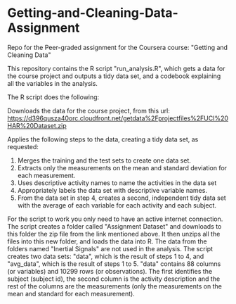 # Getting-and-Cleaning-Data-Assignment
Repo for the Peer-graded assignment for the Coursera course: "Getting and Cleaning Data"

This repository contains the R script "run_analysis.R", which gets a data for the course project and outputs a tidy data set, and a codebook explaining all the variables in the analysis.


The R script does the following:

Downloads the data for the course project, from this url:
https://d396qusza40orc.cloudfront.net/getdata%2Fprojectfiles%2FUCI%20HAR%20Dataset.zip

Applies the following steps to the data, creating a tidy data set, as requested:

1. Merges the training and the test sets to create one data set.
2. Extracts only the measurements on the mean and standard deviation for each measurement.
3. Uses descriptive activity names to name the activities in the data set
4. Appropriately labels the data set with descriptive variable names.
5. From the data set in step 4, creates a second, independent tidy data set with the average of each variable for each activity and each subject.

For the script to work you only need to have an active internet connection.
The script creates a folder called "Assignment Dataset" and downloads to this folder the zip file from the link mentioned above.
It then unzips all the files into this new folder, and loads the data into R. 
The data from the folders named "Inertial Signals" are not used in the analysis.
The script creates two data sets: "data", which is the result of steps 1 to 4, and "avg_data", which is the result of steps 1 to 5.
"data" contains 88 columns (or variables) and 10299 rows (or observations). 
The first identifies the subject (subject id), the second column is the activity description and the rest of the columns are the measurements (only the measurements on the mean and standard for each measurement).
